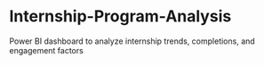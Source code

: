 # Internship-Program-Analysis
Power BI dashboard to analyze internship trends, completions, and engagement factors
